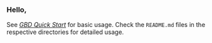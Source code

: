 ### Hello,

See [*GBD Quick Start*](https://github.com/generic-beat-detector/GBD/wiki/Quick-Start) for basic usage. Check the `README.md` files in the respective directories for detailed usage.
